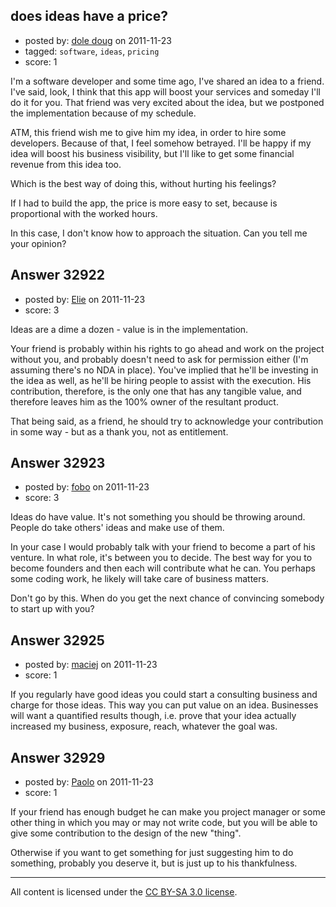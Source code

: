 ## does ideas have a price?

- posted by: [dole doug](https://stackexchange.com/users/-1/8122-dole-doug) on 2011-11-23
- tagged: `software`, `ideas`, `pricing`
- score: 1

I'm a software developer and some time ago, I've shared an idea to a friend. I've said, look, I think that this app will boost your services and someday I'll do it for you. That friend was very excited about the idea, but we postponed the implementation because of my schedule.

ATM, this friend wish me to give him my idea, in order to hire some developers. Because of that, I feel somehow betrayed. I'll be happy if my idea will boost his business visibility, but I'll like to get some financial revenue from this idea too.

Which is the best way of doing this, without hurting his feelings? 

If I had to build the app, the price is more easy to set, because is proportional with the worked hours. 

In this case, I don't know how to approach the situation. Can you tell me your opinion? 


## Answer 32922

- posted by: [Elie](https://stackexchange.com/users/-1/1752-elie) on 2011-11-23
- score: 3

Ideas are a dime a dozen - value is in the implementation.

Your friend is probably within his rights to go ahead and work on the project without you, and probably doesn't need to ask for permission either (I'm assuming there's no NDA in place). You've implied that he'll be investing in the idea as well, as he'll be hiring people to assist with the execution. His contribution, therefore, is the only one that has any tangible value, and therefore leaves him as the 100% owner of the resultant product.

That being said, as a friend, he should try to acknowledge your contribution in some way - but as a thank you, not as entitlement. 


## Answer 32923

- posted by: [fobo](https://stackexchange.com/users/-1/14484-fobo) on 2011-11-23
- score: 3

Ideas do have value. It's not something you should be throwing around. People do take others' ideas and make use of them.

In your case I would probably talk with your friend to become a part of his venture. In what role, it's between you to decide. The best way for you to become founders and then each will contribute what he can. You perhaps some coding work, he likely will take care of business matters.

Don't go by this. When do you get the next chance of convincing somebody to start up with you?


## Answer 32925

- posted by: [maciej](https://stackexchange.com/users/-1/14311-maciej) on 2011-11-23
- score: 1

If you regularly have good ideas you could start a consulting business and charge for those ideas. This way you can put value on an idea. Businesses will want a quantified results though, i.e. prove that your idea actually increased my business, exposure, reach, whatever the goal was.


## Answer 32929

- posted by: [Paolo](https://stackexchange.com/users/-1/14605-paolo) on 2011-11-23
- score: 1

If your friend has enough budget he can make you project manager or some other thing in which you may or may not write code, but you will be able to give some contribution to the design of the new "thing".

Otherwise if you want to get something for just suggesting him to do something, probably you deserve it, but is just up to his thankfulness.



---

All content is licensed under the [CC BY-SA 3.0 license](https://creativecommons.org/licenses/by-sa/3.0/).
